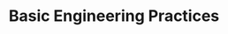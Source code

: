 ---
layout: category
category_name: basic_engineering_practices
title: "Basic Engineering Practices"
---